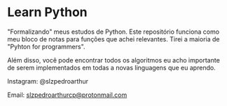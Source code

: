 # Learn Python

"Formalizando" meus estudos de Python. Este repositório funciona como meu bloco de notas para funções que achei relevantes. Tirei a maioria de "Pyhton for programmers".


Além disso, você pode encontrar todos os algoritmos eu acho importante de serem implementados em todas a novas linguagens que eu aprendo. 


Instagram: @slzpedroarthur

Email: slzpedroarthurcp@protonmail.com


